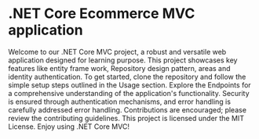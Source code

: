 # .NET Core Ecommerce MVC application
Welcome to our .NET Core MVC project, a robust and versatile web application designed for learning purpose. This project showcases key features like entity frame work, Repository design pattern, areas and identity authentication. To get started, clone the repository and follow the simple setup steps outlined in the Usage section. Explore the Endpoints for a comprehensive understanding of the application's functionality. Security is ensured through authentication mechanisms, and error handling is carefully addressed error handling. Contributions are encouraged; please review the contributing guidelines. This project is licensed under the MIT License. Enjoy using .NET Core MVC!
